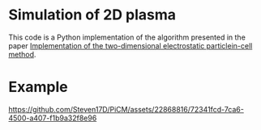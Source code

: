 # Simulation of 2D plasma
This code is a Python implementation of the algorithm presented in the paper [Implementation of the two-dimensional electrostatic particlein-cell method](https://doi.org/10.1119/10.0000375).

# Example
https://github.com/Steven17D/PiCM/assets/22868816/72341fcd-7ca6-4500-a407-f1b9a32f8e96
